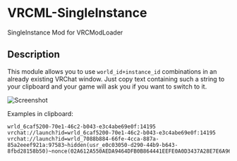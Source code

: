 # VRCML-SingleInstance
SingleInstance Mod for VRCModLoader


## Description

This module allows you to use `world_id+instance_id` combinations in an already existing VRChat window.
Just copy text containing such a string to your clipboard and your game will ask you if you want to switch to it.

![Screenshot](https://i.imgur.com/152DBMA.png)

Examples in clipboard:
```
wrld_6caf5200-70e1-46c2-b043-e3c4abe69e0f:14195
vrchat://launch?id=wrld_6caf5200-70e1-46c2-b043-e3c4abe69e0f:14195
vrchat://launch?id=wrld_7088b884-66fe-4cca-887a-85a2eeef921a:97583~hidden(usr_e0c03050-d290-44b9-b643-8fbd28158b50)~nonce(02A612A550AEDA9464DFB0B864441EEFE0A0D3437A28E7E6A9686B775F507718)
```
